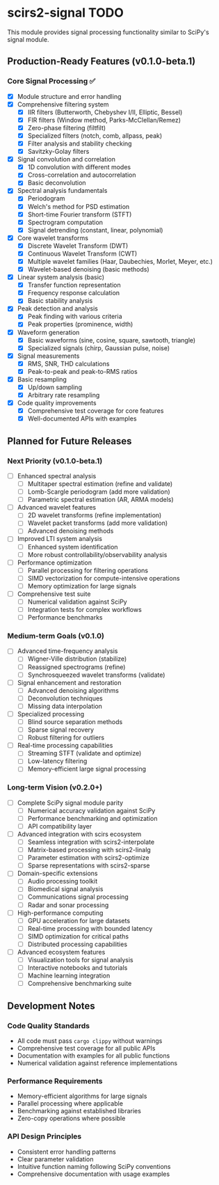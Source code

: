# scirs2-signal TODO

This module provides signal processing functionality similar to SciPy's signal module.

## Production-Ready Features (v0.1.0-beta.1)

### Core Signal Processing ✅
- [x] Module structure and error handling
- [x] Comprehensive filtering system
  - [x] IIR filters (Butterworth, Chebyshev I/II, Elliptic, Bessel)
  - [x] FIR filters (Window method, Parks-McClellan/Remez)
  - [x] Zero-phase filtering (filtfilt)
  - [x] Specialized filters (notch, comb, allpass, peak)
  - [x] Filter analysis and stability checking
  - [x] Savitzky-Golay filters
- [x] Signal convolution and correlation
  - [x] 1D convolution with different modes
  - [x] Cross-correlation and autocorrelation
  - [x] Basic deconvolution
- [x] Spectral analysis fundamentals
  - [x] Periodogram
  - [x] Welch's method for PSD estimation
  - [x] Short-time Fourier transform (STFT)
  - [x] Spectrogram computation
  - [x] Signal detrending (constant, linear, polynomial)
- [x] Core wavelet transforms
  - [x] Discrete Wavelet Transform (DWT)
  - [x] Continuous Wavelet Transform (CWT)
  - [x] Multiple wavelet families (Haar, Daubechies, Morlet, Meyer, etc.)
  - [x] Wavelet-based denoising (basic methods)
- [x] Linear system analysis (basic)
  - [x] Transfer function representation
  - [x] Frequency response calculation
  - [x] Basic stability analysis
- [x] Peak detection and analysis
  - [x] Peak finding with various criteria
  - [x] Peak properties (prominence, width)
- [x] Waveform generation
  - [x] Basic waveforms (sine, cosine, square, sawtooth, triangle)
  - [x] Specialized signals (chirp, Gaussian pulse, noise)
- [x] Signal measurements
  - [x] RMS, SNR, THD calculations
  - [x] Peak-to-peak and peak-to-RMS ratios
- [x] Basic resampling
  - [x] Up/down sampling
  - [x] Arbitrary rate resampling
- [x] Code quality improvements
  - [x] Comprehensive test coverage for core features
  - [x] Well-documented APIs with examples

## Planned for Future Releases

### Next Priority (v0.1.0-beta.1)
- [ ] Enhanced spectral analysis
  - [ ] Multitaper spectral estimation (refine and validate)
  - [ ] Lomb-Scargle periodogram (add more validation)
  - [ ] Parametric spectral estimation (AR, ARMA models)
- [ ] Advanced wavelet features
  - [ ] 2D wavelet transforms (refine implementation)
  - [ ] Wavelet packet transforms (add more validation)
  - [ ] Advanced denoising methods
- [ ] Improved LTI system analysis
  - [ ] Enhanced system identification
  - [ ] More robust controllability/observability analysis
- [ ] Performance optimization
  - [ ] Parallel processing for filtering operations
  - [ ] SIMD vectorization for compute-intensive operations
  - [ ] Memory optimization for large signals
- [ ] Comprehensive test suite
  - [ ] Numerical validation against SciPy
  - [ ] Integration tests for complex workflows
  - [ ] Performance benchmarks

### Medium-term Goals (v0.1.0)
- [ ] Advanced time-frequency analysis
  - [ ] Wigner-Ville distribution (stabilize)
  - [ ] Reassigned spectrograms (refine)
  - [ ] Synchrosqueezed wavelet transforms (validate)
- [ ] Signal enhancement and restoration
  - [ ] Advanced denoising algorithms
  - [ ] Deconvolution techniques
  - [ ] Missing data interpolation
- [ ] Specialized processing
  - [ ] Blind source separation methods
  - [ ] Sparse signal recovery
  - [ ] Robust filtering for outliers
- [ ] Real-time processing capabilities
  - [ ] Streaming STFT (validate and optimize)
  - [ ] Low-latency filtering
  - [ ] Memory-efficient large signal processing

### Long-term Vision (v0.2.0+)

- [ ] Complete SciPy signal module parity
  - [ ] Numerical accuracy validation against SciPy
  - [ ] Performance benchmarking and optimization
  - [ ] API compatibility layer

- [ ] Advanced integration with scirs ecosystem
  - [ ] Seamless integration with scirs2-interpolate
  - [ ] Matrix-based processing with scirs2-linalg
  - [ ] Parameter estimation with scirs2-optimize
  - [ ] Sparse representations with scirs2-sparse

- [ ] Domain-specific extensions
  - [ ] Audio processing toolkit
  - [ ] Biomedical signal analysis
  - [ ] Communications signal processing
  - [ ] Radar and sonar processing

- [ ] High-performance computing
  - [ ] GPU acceleration for large datasets
  - [ ] Real-time processing with bounded latency
  - [ ] SIMD optimization for critical paths
  - [ ] Distributed processing capabilities

- [ ] Advanced ecosystem features
  - [ ] Visualization tools for signal analysis
  - [ ] Interactive notebooks and tutorials
  - [ ] Machine learning integration
  - [ ] Comprehensive benchmarking suite

## Development Notes

### Code Quality Standards
- All code must pass `cargo clippy` without warnings
- Comprehensive test coverage for all public APIs
- Documentation with examples for all public functions
- Numerical validation against reference implementations

### Performance Requirements
- Memory-efficient algorithms for large signals
- Parallel processing where applicable
- Benchmarking against established libraries
- Zero-copy operations where possible

### API Design Principles
- Consistent error handling patterns
- Clear parameter validation
- Intuitive function naming following SciPy conventions
- Comprehensive documentation with usage examples